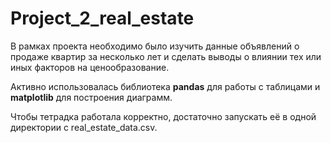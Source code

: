 # Project_2_real_estate
В рамках проекта необходимо было изучить данные объявлений о продаже квартир за несколько лет и сделать выводы о влиянии тех или иных факторов на ценообразование.  

Активно использовалась библиотека **pandas** для работы с таблицами и **matplotlib** для построения диаграмм.   

Чтобы тетрадка работала корректно, достаточно запускать её в одной директории с real_estate_data.csv.

